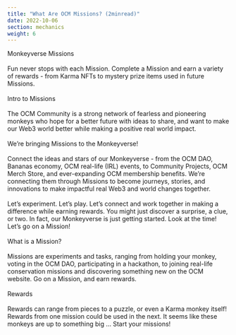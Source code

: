 ```yaml
---
title: "What Are OCM Missions? (2minread)"
date: 2022-10-06
section: mechanics
weight: 6
---
```

Monkeyverse Missions
\
\
Fun never stops with each Mission. Complete a Mission and earn a variety of rewards - from Karma NFTs to mystery prize items used in future Missions.
\
\
Intro to Missions
\
\
The OCM Community is a strong network of fearless and pioneering monkeys who hope for a better future with ideas to share, and want to make our Web3 world better while making a positive real world impact.
\
\
We’re bringing Missions to the Monkeyverse!
\
\
Connect the ideas and stars of our Monkeyverse - from the OCM DAO, Bananas economy, OCM real-life (IRL) events, to Community Projects, OCM Merch Store, and ever-expanding OCM membership benefits. We’re connecting them through Missions to become journeys, stories, and innovations to make impactful real Web3 and world changes together.
\
\
Let’s experiment. Let’s play. Let’s connect and work together in making a difference while earning rewards. You might just discover a surprise, a clue, or two. In fact, our Monkeyverse is just getting started. Look at the time! Let’s go on a Mission!
\
\
What is a Mission?
\
\
Missions are experiments and tasks, ranging from holding your monkey, voting in the OCM DAO, participating in a hackathon, to joining real-life conservation missions and discovering something new on the OCM website. Go on a Mission, and earn rewards.
\
\
Rewards
\
\
Rewards can range from pieces to a puzzle, or even a Karma monkey itself! Rewards from one mission could be used in the next. 
It seems like these monkeys are up to something big … Start your missions! 


